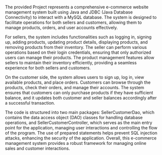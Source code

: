 The provided Project represents a comprehensive e-commerce website management system built using Java and JDBC (Java Database Connectivity) to interact with a MySQL database. The system is designed to facilitate operations for both sellers and customers, allowing them to manage products, orders, and user accounts effectively.

For sellers, the system includes functionalities such as logging in, signing up, adding products, updating product details, displaying products, and removing products from their inventory. The seller can perform various operations based on their login credentials, ensuring that only authorized users can manage their products. The product management features allow sellers to maintain their inventory efficiently, providing a seamless experience for both sellers and customers.

On the customer side, the system allows users to sign up, log in, view available products, and place orders. Customers can browse through the products, check their orders, and manage their accounts. The system ensures that customers can only purchase products if they have sufficient balance, and it updates both customer and seller balances accordingly after a successful transaction.

The code is structured into two main packages: SellerCustomerDao, which contains the data access object (DAO) classes for handling database operations, and SellerCustomerController, which serves as the main entry point for the application, managing user interactions and controlling the flow of the program. The use of prepared statements helps prevent SQL injection attacks, enhancing the security of the application. Overall, this e-commerce management system provides a robust framework for managing online sales and customer interactions.
